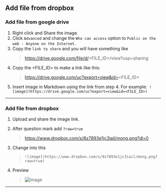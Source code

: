 ## Add file from dropbox

### Add file from google drive
1. Right click and Share the image.
2. Click `Advanced` and change the `Who can access` option to `Public on the web - Anyone on the Internet`.
3. Copy the `link to share` and you will have something like
	> https://drive.google.com/file/d/<FILE_ID>/view?usp=sharing
4. Copy the <FILE_ID> to make a link like this:
	> https://drive.google.com/uc?export=view&id=<FILE_ID>
5. Insert image in Markdown using the link from step 4. 
For example:` ![image](https://drive.google.com/uc?export=view&id=<FILE_ID>)`

* * *
### Add file from dropbox
1. Upload and share the image link.
2. After question mark add `?raw=true`
	> https://www.dropbox.com/s/8z7893e1jc3iail/mong.png?dl=0

3. Change into this
	> `![image](https://www.dropbox.com/s/8z7893e1jc3iail/mong.png?raw=true)`

4. Preview
	> ![image](https://www.dropbox.com/s/8z7893e1jc3iail/mong.png?raw=true)

* * *
